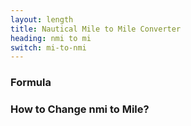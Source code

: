 ```yaml
---
layout: length
title: Nautical Mile to Mile Converter
heading: nmi to mi
switch: mi-to-nmi
---
```


<script>
  selectInput[10].selected = true
  selectOutput[9].selected = true
</script>

### Formula
<p id="formula"></p>

### How to Change nmi to Mile?
